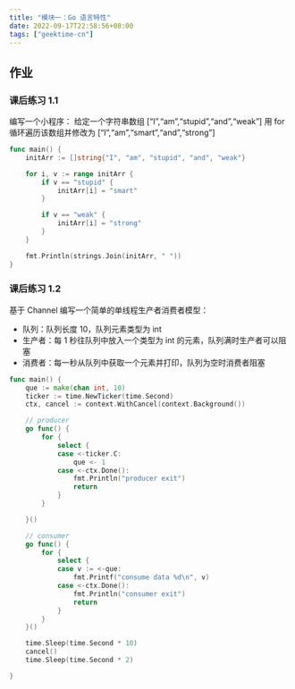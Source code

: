 ```yaml
---
title: "模块一：Go 语言特性"
date: 2022-09-17T22:58:56+08:00
tags: ["geektime-cn"]
---
```


## 作业

### 课后练习 1.1

编写一个小程序：
给定一个字符串数组
[“I”,“am”,“stupid”,“and”,“weak”]
用 for 循环遍历该数组并修改为
[“I”,“am”,“smart”,“and”,“strong”]

```go
func main() {
	initArr := []string{"I", "am", "stupid", "and", "weak"}

	for i, v := range initArr {
		if v == "stupid" {
			initArr[i] = "smart"
		}

		if v == "weak" {
			initArr[i] = "strong"
		}
	}

	fmt.Println(strings.Join(initArr, " "))
}

```

### 课后练习 1.2

基于 Channel 编写一个简单的单线程生产者消费者模型：

- 队列：队列长度 10，队列元素类型为 int
- 生产者：每 1 秒往队列中放入一个类型为 int 的元素，队列满时生产者可以阻塞
- 消费者：每一秒从队列中获取一个元素并打印，队列为空时消费者阻塞

```go
func main() {
	que := make(chan int, 10)
	ticker := time.NewTicker(time.Second)
	ctx, cancel := context.WithCancel(context.Background())

	// producer
	go func() {
		for {
			select {
			case <-ticker.C:
				que <- 1
			case <-ctx.Done():
				fmt.Println("producer exit")
				return
			}
		}

	}()

	// consumer
	go func() {
		for {
			select {
			case v := <-que:
				fmt.Printf("consume data %d\n", v)
			case <-ctx.Done():
				fmt.Println("consumer exit")
				return
			}
		}
	}()

	time.Sleep(time.Second * 10)
	cancel()
	time.Sleep(time.Second * 2)

}
```
